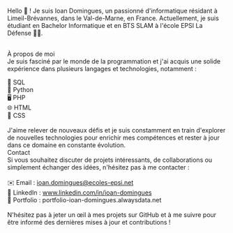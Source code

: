 Hello 👋 ! Je suis Ioan Domingues, un passionné d'informatique résidant à Limeil-Brévannes, dans le Val-de-Marne, en France. Actuellement, je suis étudiant en Bachelor Informatique et en BTS SLAM à l'école EPSI La Défense 👨‍🎓.<br><br>

À propos de moi<br>
Je suis fasciné par le monde de la programmation et j'ai acquis une solide expérience dans plusieurs langages et technologies, notamment :<br>

💾 SQL <br>
🐍 Python<br>
🖥️ PHP<br>
🌐 HTML<br>
🎨 CSS<br><br>
J'aime relever de nouveaux défis et je suis constamment en train d'explorer de nouvelles technologies pour enrichir mes compétences et rester à jour dans ce domaine en constante évolution.
<br>
Contact<br>
Si vous souhaitez discuter de projets intéressants, de collaborations ou simplement échanger des idées, n'hésitez pas à me contacter :
<br><br>
✉️ Email : ioan.domingues@ecoles-epsi.net<br>
💼 LinkedIn : www.linkedin.com/in/ioan-domingues<br>
📁 Portfolio : portfolio-ioan-domingues.alwaysdata.net<br>
<br>
N'hésitez pas à jeter un œil à mes projets sur GitHub et à me suivre pour être informé des dernières mises à jour et contributions !
